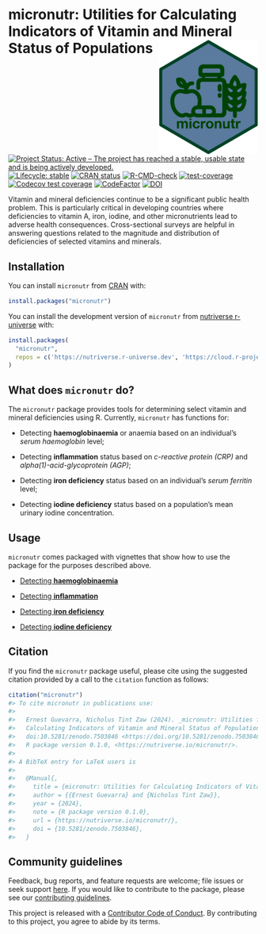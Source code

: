 
<!-- README.md is generated from README.Rmd. Please edit that file -->

# micronutr: Utilities for Calculating Indicators of Vitamin and Mineral Status of Populations <img src="man/figures/logo.png" width="200px" align="right" />

<!-- badges: start -->

[![Project Status: Active – The project has reached a stable, usable
state and is being actively
developed.](https://www.repostatus.org/badges/latest/active.svg)](https://www.repostatus.org/#active)
[![Lifecycle:
stable](https://img.shields.io/badge/lifecycle-stable-brightgreen.svg)](https://lifecycle.r-lib.org/articles/stages.html#stable)
[![CRAN
status](https://www.r-pkg.org/badges/version/micronutr)](https://CRAN.R-project.org/package=micronutr)
[![R-CMD-check](https://github.com/nutriverse/micronutr/actions/workflows/R-CMD-check.yaml/badge.svg)](https://github.com/nutriverse/micronutr/actions/workflows/R-CMD-check.yaml)
[![test-coverage](https://github.com/nutriverse/micronutr/actions/workflows/test-coverage.yaml/badge.svg)](https://github.com/nutriverse/micronutr/actions/workflows/test-coverage.yaml)
[![Codecov test
coverage](https://codecov.io/gh/nutriverse/micronutr/branch/main/graph/badge.svg)](https://app.codecov.io/gh/nutriverse/micronutr?branch=main)
[![CodeFactor](https://www.codefactor.io/repository/github/nutriverse/micronutr/badge)](https://www.codefactor.io/repository/github/nutriverse/micronutr)
[![DOI](https://zenodo.org/badge/584725138.svg)](https://zenodo.org/badge/latestdoi/584725138)
<!-- badges: end -->

Vitamin and mineral deficiencies continue to be a significant public
health problem. This is particularly critical in developing countries
where deficiencies to vitamin A, iron, iodine, and other micronutrients
lead to adverse health consequences. Cross-sectional surveys are helpful
in answering questions related to the magnitude and distribution of
deficiencies of selected vitamins and minerals.

## Installation

You can install `micronutr` from [CRAN](https://cran.r-project.org)
with:

``` r
install.packages("micronutr")
```

You can install the development version of `micronutr` from [nutriverse
r-universe](https://nutriverse.r-universe.dev) with:

``` r
install.packages(
  "micronutr", 
  repos = c('https://nutriverse.r-universe.dev', 'https://cloud.r-project.org')
)
```

## What does `micronutr` do?

The `micronutr` package provides tools for determining select vitamin
and mineral deficiencies using R. Currently, `micronutr` has functions
for:

- Detecting **haemoglobinaemia** or anaemia based on an individual’s
  *serum haemoglobin* level;

- Detecting **inflammation** status based on *c-reactive protein (CRP)*
  and *alpha(1)-acid-glycoprotein (AGP)*;

- Detecting **iron deficiency** status based on an individual’s *serum
  ferritin* level;

- Detecting **iodine deficiency** status based on a population’s mean
  urinary iodine concentration.

## Usage

`micronutr` comes packaged with vignettes that show how to use the
package for the purposes described above.

- [Detecting
  **haemoglobinaemia**](https://nutriverse.io/micronutr/articles/haemoglobinaemia.html)

- [Detecting
  **inflammation**](https://nutriverse.io/micronutr/articles/inflammation.html)

- [Detecting **iron
  deficiency**](https://nutriverse.io/micronutr/articles/iron-deficiency.html)

- [Detecting **iodine
  deficiency**](https://nutriverse.io/micronutr/articles/iodine-deficiency.html)

## Citation

If you find the `micronutr` package useful, please cite using the
suggested citation provided by a call to the `citation` function as
follows:

``` r
citation("micronutr")
#> To cite micronutr in publications use:
#> 
#>   Ernest Guevarra, Nicholus Tint Zaw (2024). _micronutr: Utilities for
#>   Calculating Indicators of Vitamin and Mineral Status of Populations_.
#>   doi:10.5281/zenodo.7503846 <https://doi.org/10.5281/zenodo.7503846>,
#>   R package version 0.1.0, <https://nutriverse.io/micronutr/>.
#> 
#> A BibTeX entry for LaTeX users is
#> 
#>   @Manual{,
#>     title = {micronutr: Utilities for Calculating Indicators of Vitamin and Mineral Status of Populations},
#>     author = {{Ernest Guevarra} and {Nicholus Tint Zaw}},
#>     year = {2024},
#>     note = {R package version 0.1.0},
#>     url = {https://nutriverse.io/micronutr/},
#>     doi = {10.5281/zenodo.7503846},
#>   }
```

## Community guidelines

Feedback, bug reports, and feature requests are welcome; file issues or
seek support [here](https://github.com/nutriverse/micronutr/issues). If
you would like to contribute to the package, please see our
[contributing
guidelines](https://nutriverse.io/micronutr/CONTRIBUTING.html).

This project is released with a [Contributor Code of
Conduct](https://nutriverse.io/micronutr/CODE_OF_CONDUCT.html). By
contributing to this project, you agree to abide by its terms.
